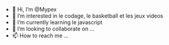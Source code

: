 - 👋 Hi, I’m @Mypex
- 👀 I’m interested in  le codage, le basketball et les jeux videos 
- 🌱 I’m currently learning  le javascript
- 💞️ I’m looking to collaborate on ...
- 📫 How to reach me ...

<!---
Mypex/Mypex is a ✨ special ✨ repository because its `README.md` (this file) appears on your GitHub profile.
You can click the Preview link to take a look at your changes.
--->
